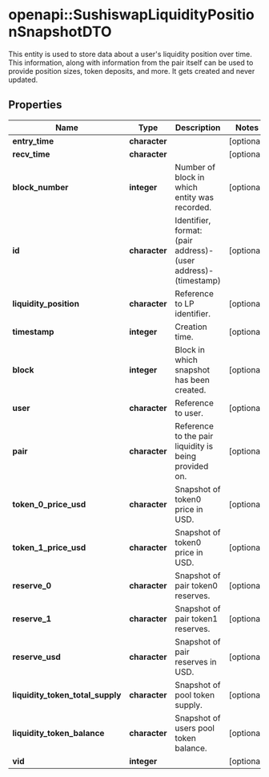 # openapi::SushiswapLiquidityPositionSnapshotDTO

This entity is used to store data about a user's liquidity position over time. This information, along with information from the pair itself can be used to provide position sizes, token deposits, and more. It gets created and never updated.

## Properties
Name | Type | Description | Notes
------------ | ------------- | ------------- | -------------
**entry_time** | **character** |  | [optional] 
**recv_time** | **character** |  | [optional] 
**block_number** | **integer** | Number of block in which entity was recorded. | [optional] 
**id** | **character** | Identifier, format: (pair address)-(user address)-(timestamp) | [optional] 
**liquidity_position** | **character** | Reference to LP identifier. | [optional] 
**timestamp** | **integer** | Creation time. | [optional] 
**block** | **integer** | Block in which snapshot has been created. | [optional] 
**user** | **character** | Reference to user. | [optional] 
**pair** | **character** | Reference to the pair liquidity is being provided on. | [optional] 
**token_0_price_usd** | **character** | Snapshot of token0 price in USD. | [optional] 
**token_1_price_usd** | **character** | Snapshot of token0 price in USD. | [optional] 
**reserve_0** | **character** | Snapshot of pair token0 reserves. | [optional] 
**reserve_1** | **character** | Snapshot of pair token1 reserves. | [optional] 
**reserve_usd** | **character** | Snapshot of pair reserves in USD. | [optional] 
**liquidity_token_total_supply** | **character** | Snapshot of pool token supply. | [optional] 
**liquidity_token_balance** | **character** | Snapshot of users pool token balance. | [optional] 
**vid** | **integer** |  | [optional] 


